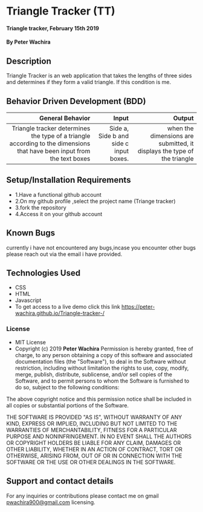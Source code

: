 
# Triangle Tracker (TT)
#### Triangle tracker, February 15th 2019
#### By **Peter Wachira**
## Description
Triangle Tracker is an web application that takes the lengths of three sides and determines if they form a valid triangle.  If this condition is me.


## Behavior Driven Development (BDD)
| General Behavior |   Input   | Output|
| -------------: | -------------: |-------------: |
| Triangle tracker determines the type of a triangle  according  to the dimensions that have been input from the text boxes| Side a, Side b and side c input boxes.  |  when the dimensions are submitted, it displays the type of the triangle| Reset functionality in case a user enters the wrong dimensions |reset button |erase the input boxes for user to input again |


## Setup/Installation Requirements
* 1.Have a functional github account
* 2.On my github profile ,select the project name (Triange tracker)
* 3.fork the repository
* 4.Access it on your github account
## Known Bugs
currently i have not encountered any bugs,incase you encounter other bugs please reach out via the email i have provided.
## Technologies Used
* CSS
* HTML
* Javascript
* To get access to a live demo click this link https://peter-wachira.github.io/Triangle-tracker-/    

### License
* MIT License
* Copyright (c) 2019 **Peter Wachira**
Permission is hereby granted, free of charge, to any person obtaining a copy of this software and associated documentation files (the "Software"), to deal in the Software without restriction, including without limitation the rights to use, copy, modify, merge, publish, distribute, sublicense, and/or sell copies of the Software, and to permit persons to whom the Software is furnished to do so, subject to the following conditions:

The above copyright notice and this permission notice shall be included in all copies or substantial portions of the Software.

THE SOFTWARE IS PROVIDED "AS IS", WITHOUT WARRANTY OF ANY KIND, EXPRESS OR IMPLIED, INCLUDING BUT NOT LIMITED TO THE WARRANTIES OF MERCHANTABILITY, FITNESS FOR A PARTICULAR PURPOSE AND NONINFRINGEMENT. IN NO EVENT SHALL THE AUTHORS OR COPYRIGHT HOLDERS BE LIABLE FOR ANY CLAIM, DAMAGES OR OTHER LIABILITY, WHETHER IN AN ACTION OF CONTRACT, TORT OR OTHERWISE, ARISING FROM, OUT OF OR IN CONNECTION WITH THE SOFTWARE OR THE USE OR OTHER DEALINGS IN THE SOFTWARE.
## Support and contact details
For any inquiries or contributions please contact me on gmail pwachira900@gmail.com
 licensing.
